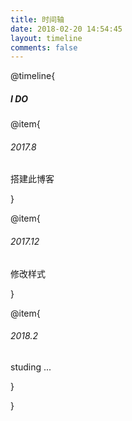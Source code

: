 ```yaml
---
title: 时间轴
date: 2018-02-20 14:54:45
layout: timeline
comments: false
---
```




@timeline{
##### I DO

@item{
###### 2017.8

搭建此博客

}

@item{
###### 2017.12

修改样式

}

@item{
###### 2018.2

studing ...

}

}

